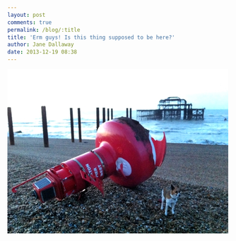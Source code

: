 ```yaml
---
layout: post
comments: true
permalink: /blog/:title
title: 'Erm guys! Is this thing supposed to be here?'
author: Jane Dallaway
date: 2013-12-19 08:38
---
```


<div><a href="/media/SJtp_photo.JPG"><img src="/media/SJtp_thumb_photo.JPG" width="500" height="373"/></a></div>



 
      
